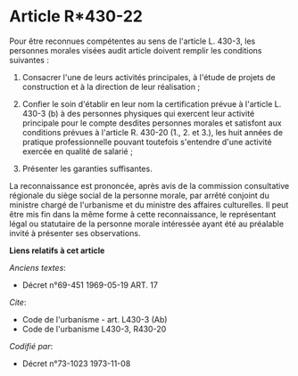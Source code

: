 # Article R*430-22

Pour être reconnues compétentes au sens de l'article L. 430-3, les personnes morales visées audit article doivent remplir les
conditions suivantes :

1. Consacrer l'une de leurs activités principales, à l'étude de projets de construction et à la direction de leur
réalisation ;

2. Confier le soin d'établir en leur nom la certification prévue à l'article L. 430-3 (b) à des personnes physiques qui
exercent leur activité principale pour le compte desdites personnes morales et satisfont aux conditions prévues à l'article
R. 430-20 (1., 2. et 3.), les huit années de pratique professionnelle pouvant toutefois s'entendre d'une activité exercée en
qualité de salarié ;

3. Présenter les garanties suffisantes.

La reconnaissance est prononcée, après avis de la commission consultative régionale du siège social de la personne morale,
par arrêté conjoint du ministre chargé de l'urbanisme et du ministre des affaires culturelles. Il peut être mis fin dans la
même forme à cette reconnaissance, le représentant légal ou statutaire de la personne morale intéressée ayant été au
préalable invité à présenter ses observations.

**Liens relatifs à cet article**

_Anciens textes_:

  - Décret n°69-451 1969-05-19 ART. 17

_Cite_:

  - Code de l'urbanisme - art. L430-3 (Ab)
  - Code de l'urbanisme L430-3, R430-20

_Codifié par_:

  - Décret n°73-1023 1973-11-08

